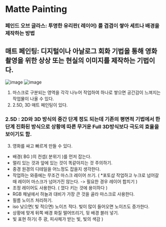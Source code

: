 # Matte Painting
### 페인드 오브 글라스: 투명한 유리판( 레이어) 를 겹겹이 쌓아 세트나 배경을 제작하는 방법
## 매트 페인팅: 디지털이나 아날로그 회화 기법을 통해 영화 촬영을 위한 상상 또는 현실의 이미지를 제작하는 기법이다.
![image](https://user-images.githubusercontent.com/113075273/206969708-d11d1d43-e980-491d-a0bc-37c3128dafdb.png)
![image](https://user-images.githubusercontent.com/113075273/206969769-3b2623e8-c48e-4bcb-86a8-404bdec01a2d.png)   
   1. 마스크로 구분되는 영역을 각각 나누어 작업하여 하나로 쌓으면 공간감이 느껴지는 작업물이 나올 수 있다.
2. 2.5D, 3D 매트 페인팅이 있다. 
### 2.5D : 2D와 3D 방식의 중간 단계 정도 되는데 기존의 평면적 기법에서 한 단계 진화된 방식으로 상황에 따른 무거운 Full 3D방식보다 극도의 효율을 보이기도 함.
3. 영화를 싸고 빠르게 만들 수 있다.
- 배경( BG )의 컨셉( 분위기 )를 먼저 잡는다.
- 멀리 있는 것과 앞에 있는 것이 똑같아지는 것 주의하기.
- 중경 원경의 디테일을 어느정도 잡을지 생각한다.
- 작업하는 와중에는 무조건 마스크 레이어 쓰기. ( *포토샵 작업하고 누크로 넘어갈 때 레이어 마스크가 넘어가진 않는다. -> 필요한 경우 레이어 합치기 )
- 조정 레이어도 사용한다. ( 껐다 키는 것에 용이하다 )
- RGB 채널에서 하늘과 대비가 가장 큰 것을 골라 마스크로 사용한다.
- 필름 노이즈 처리하기.
- iso 낮으면( 빛 적으면) 노이즈 적다. 빛이 많이 들어오면 노이즈도 증가한다.
- 상황에 맞게 뒤쪽 배경 화질 떨어뜨리기, 뒷 배경 블러 넣기.
- 빛 표현 하기( 주 광, 피사체가 받는 빛, 빛의 색감 )
